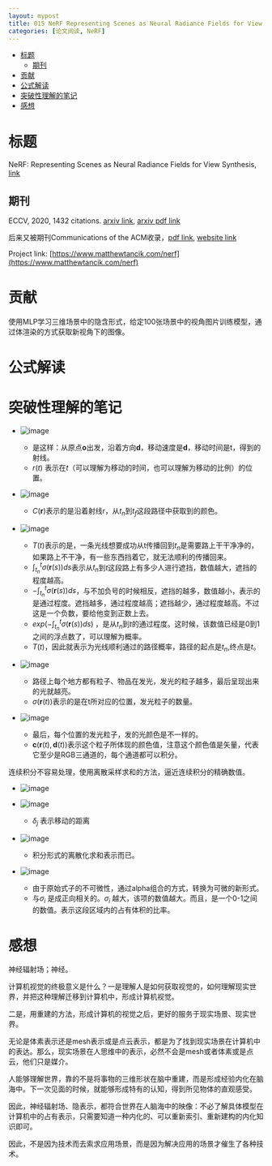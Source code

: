```yaml
---
layout: mypost
title: 015 NeRF Representing Scenes as Neural Radiance Fields for View Synthesis
categories: [论文阅读, NeRF]
---
```


- [标题](#标题)
  - [期刊](#期刊)
- [贡献](#贡献)
- [公式解读](#公式解读)
- [突破性理解的笔记](#突破性理解的笔记)
- [感想](#感想)

# 标题
NeRF: Representing Scenes as Neural Radiance Fields for View Synthesis, [link]()

## 期刊
ECCV, 2020, 1432 citations. [arxiv link](https://arxiv.org/abs/2003.08934), [arxiv pdf link](https://arxiv.org/pdf/2003.08934.pdf)

后来又被期刊Communications of the ACM收录，[pdf link](https://dl.acm.org/doi/pdf/10.1145/3503250), [website link](https://dl.acm.org/doi/abs/10.1145/3503250)

Project link: [https://www.matthewtancik.com/nerf](https://www.matthewtancik.com/nerf)

# 贡献
使用MLP学习三维场景中的隐含形式，给定100张场景中的视角图片训练模型，通过体渲染的方式获取新视角下的图像。

# 公式解读

# 突破性理解的笔记

-   ![image](X54WB7X8.png)
    
    -   是这样：从原点$\mathbf{o}$出发，沿着方向$\mathbf{d}$，移动速度是$\mathbf{d}$，移动时间是t，得到的射线。
    -   $r(t)$ 表示在$t$（可以理解为移动的时间，也可以理解为移动的比例）的位置。

-   ![image](Y3Q75DXA.png)
    
    -   $C(\mathbf{r})$表示的是沿着射线r，从$t_n$到$t_f$这段路径中获取到的颜色。
-   ![image](Q2TLMVLA.png)
    
    -   $T(t)$表示的是，一条光线想要成功从t传播回到$t_n$是需要路上干干净净的，如果路上不干净，有一些东西挡着它，就无法顺利的传播回来。
    -   $\int_{t_n}^{t}\sigma (\mathbf{r}(s))ds$表示从$t_n$到$t$这段路上有多少人进行遮挡，数值越大，遮挡的程度越高。
    -   $-\int_{t_n}^{t}\sigma (\mathbf{r}(s))ds$，与不加负号的时候相反，遮挡的越多，数值越小，表示的是通过程度。遮挡越多，通过程度越高；遮挡越少，通过程度越高。不过这是一个负数，要给他变到正数上去。
    -   $exp\left(-\int_{t_n}^{t}\sigma (\mathbf{r}(s))ds\right)$ ，是从$t_n$到$t$的通过程度。这时候，该数值已经是0到1之间的浮点数了，可以理解为概率。
    -   $T(t)$，因此就表示为光线顺利通过的路径概率，路径的起点是$t_n$,终点是$t$。
-   ![image](SHYSEM9L.png)
    
    -   路径上每个地方都有粒子、物品在发光，发光的粒子越多，最后呈现出来的光就越亮。
    -   $\sigma(\mathbf{r}(t))$表示的是在t所对应的位置，发光粒子的数量。
-   ![image](AM4CZJQA.png)
    
    -   最后，每个位置的发光粒子，发的光颜色是不一样的。
    -   $\mathbf{c}(\mathbf{r}(t), \mathbf{d}(t))$表示这个粒子所体现的颜色值，注意这个颜色值是矢量，代表它至少是RGB三通道的，每个通道都可以积分。

连续积分不容易处理，使用离散采样求和的方法，逼近连续积分的精确数值。

-   ![image](9YSWIGHQ.png)
-   ![image](ZMXBKUTT.png)

    -   $\delta_{j}$ 表示移动的距离
-   ![image](CI3UGCZH.png)
    
    -   积分形式的离散化求和表示而已。
-   ![image](MDJSSP8N.png)
    
    -   由于原始式子的不可微性，通过alpha组合的方式，转换为可微的新形式。
    -   与$\sigma_{i}$ 是成正向相关的。$\sigma_{i}$ 越大，该项的数值越大。而且，是一个0-1之间的数值。表示这段区域内的占有体积的比率。

# 感想

神经辐射场；神经。

计算机视觉的终极意义是什么？一是理解人是如何获取视觉的，如何理解现实世界，并把这种理解迁移到计算机中，形成计算机视觉。

二是，用重建的方法，形成计算机的视觉之后，更好的服务于现实场景、现实世界。

无论是体素表示还是mesh表示或是点云表示，都是为了找到现实场景在计算机中的表达。那么，现实场景在人思维中的表示，必然不会是mesh或者体素或是点云，他们只是媒介。

人能够理解世界，靠的不是将事物的三维形状在脑中重建，而是形成经验内化在脑海中。下一次见面的时候，就能够形成特有的认知，得到所见物体的直观感受。

因此，神经辐射场、隐表示，都符合世界在人脑海中的映像：不必了解具体模型在计算机中的占有表示，只需要知道一种内化的、可以重新索引、重新建构的内化知识即可。

因此，不是因为技术而去索求应用场景，而是因为解决应用的场景才催生了各种技术。